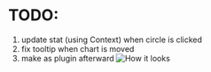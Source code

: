 # TODO:
1. update stat (using Context) when circle is clicked
2. fix tooltip when chart is moved
3. make as plugin afterward
![How it looks](https://user-images.githubusercontent.com/7237762/191551358-50fdd68a-5823-4b11-b26a-5b77fc626202.png)
